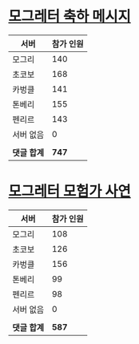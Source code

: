 # [모그레터 축하 메시지](./Event250701_v7_2_10th_moogleletter0.md)

|서버|참가 인원|
|-|-|
|모그리|140|
|초코보|168|
|카벙클|141|
|톤베리|155|
|펜리르|143|
|서버 없음|0|
|||
|**댓글 합계**|**747**|


# [모그레터 모험가 사연](./Event250701_v7_2_10th_moogleletter1.md)

|서버|참가 인원|
|-|-|
|모그리|108|
|초코보|126|
|카벙클|156|
|톤베리|99|
|펜리르|98|
|서버 없음|0|
|||
|**댓글 합계**|**587**|


